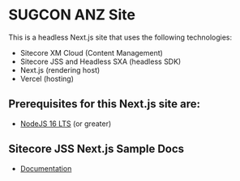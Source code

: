 # SUGCON ANZ Site
This is a headless Next.js site that uses the following technologies:
- Sitecore XM Cloud (Content Management)
- Sitecore JSS and Headless SXA (headless SDK)
- Next.js (rendering host)
- Vercel (hosting)

## Prerequisites for this Next.js site are:
- [NodeJS 16 LTS](https://nodejs.org/en/download/) (or greater)

## Sitecore JSS Next.js Sample Docs
* [Documentation](https://doc.sitecore.com/xp/en/developers/hd/latest/sitecore-headless-development/sitecore-javascript-rendering-sdk--jss--for-next-js.html)

